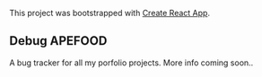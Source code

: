 This project was bootstrapped with [Create React App](https://github.com/facebook/create-react-app).

## Debug APEFOOD

A bug tracker for all my porfolio projects. More info coming soon..